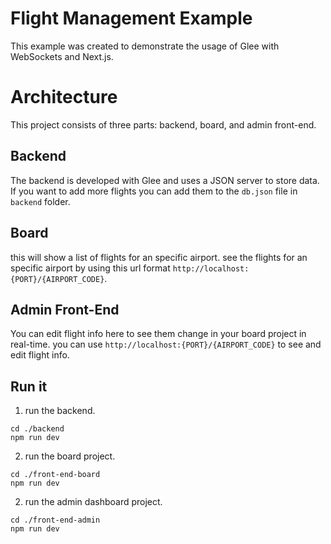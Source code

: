 # Flight Management Example

This example was created to demonstrate the usage of Glee with WebSockets and Next.js.

# Architecture

This project consists of three parts: backend, board, and admin front-end.
## Backend
The backend is developed with Glee and uses a JSON server to store data. If you want to add more flights you can add them to the `db.json` file in `backend` folder.

## Board
this will show a list of flights for an specific airport. see the flights for an specific airport by using this url format `http://localhost:{PORT}/{AIRPORT_CODE}`.
## Admin Front-End
You can edit flight info here to see them change in your board project in real-time. you can use `http://localhost:{PORT}/{AIRPORT_CODE}` to see and edit flight info.

## Run it

1) run the backend.

```
cd ./backend
npm run dev
```
2) run the board project.

```
cd ./front-end-board
npm run dev
```
2) run the admin dashboard project.

```
cd ./front-end-admin
npm run dev
```